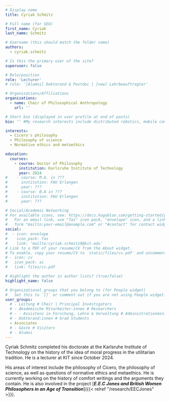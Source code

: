 ```yaml
---
# Display name
title: Cyriak Schmitz

# Full name (for SEO)
first_name: Cyriak
last_name: Schmitz

# Username (this should match the folder name)
authors:
  - cyriak.schmitz

# Is this the primary user of the site?
superuser: false

# Role/position
role: 'Lecturer'
# role: '[Alumni] Doktorand & Postdoc | [now] Lehrbeauftragter'

# Organizations/Affiliations
organizations:
  - name: Chair of Philosophical Anthropology
    url: ''

# Short bio (displayed in user profile at end of posts)
bio: '' #My research interests include distributed robotics, mobile computing and programmable matter.

interests:
  - Cicero's philosophy
  - Philosophy of science
  - Normative ethics and metaethics

education:
  courses:
    - course: Doctor of Philosophy
      institution: Karlsruhe Institute of Technology
      year: 2024
#    - course: M.A. in ???
#      institution: FAU Erlangen
#      year: ???
#    - course: B.A in ??? 
#      institution: FAU Erlangen
#      year: ???

# Social/Academic Networking
# For available icons, see: https://docs.hugoblox.com/getting-started/page-builder/#icons
#   For an email link, use "fas" icon pack, "envelope" icon, and a link in the
#   form "mailto:your-email@example.com" or "#contact" for contact widget.
social:
#  - icon: envelope
#    icon_pack: fas
#    link: 'mailto:cyriak.schmitz9@kit.edu'
# Link to a PDF of your resume/CV from the About widget.
# To enable, copy your resume/CV to `static/files/cv.pdf` and uncomment the lines below.
# - icon: cv
#   icon_pack: ai
#   link: files/cv.pdf

# Highlight the author in author lists? (true/false)
highlight_name: false

# Organizational groups that you belong to (for People widget)
#   Set this to `[]` or comment out if you are not using People widget.
user_groups:
  # - Leitung # Chair | Principal Investigators
  # - Akademische Mitarbeiter:innen # Researchers
  # - - Assistenz in Forschung, Lehre & Verwaltung # Administrationministration
  # - Doktorand:innen # Grad Students
  - Associates
  # - Gäste # Visitors
  # - Alumni
---
```


Cyriak Schmitz completed his doctorate at the Karlsruhe Institute of Technology on the history of the idea of moral progress in the utilitarian tradition. He is a lecturer at KIT since October 2024. 

His areas of interest include the philosophy of Cicero, the philosophy of science, as well as questions of normative ethics and metaethics. He is currently working on the history of comfort writings and the arguments they contain. He is also involved in the project [**_E.E.C Jones and British Women Philosophers in an Age of Transition_**]({{< relref "/research/EECJones" >}}).

